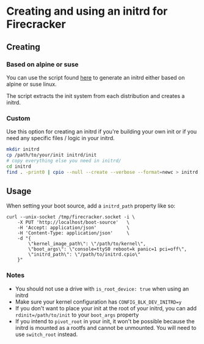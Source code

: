 # Creating and using an initrd for Firecracker

## Creating

### Based on alpine or suse

You can use the script found
[here](https://github.com/marcov/firecracker-initrd) to generate an initrd
either based on alpine or suse linux.

The script extracts the init system from each distribution and creates a initrd.

### Custom

Use this option for creating an initrd if you're building your own init or if
you need any specific files / logic in your initrd.

```bash
mkdir initrd
cp /path/to/your/init initrd/init
# copy everything else you need in initrd/
cd initrd
find . -print0 | cpio --null --create --verbose --format=newc > initrd.cpio
```

## Usage

When setting your boot source, add a `initrd_path` property like so:

```shell
curl --unix-socket /tmp/firecracker.socket -i \
    -X PUT 'http://localhost/boot-source'   \
    -H 'Accept: application/json'           \
    -H 'Content-Type: application/json'     \
    -d "{
        \"kernel_image_path\": \"/path/to/kernel\",
        \"boot_args\": \"console=ttyS0 reboot=k panic=1 pci=off\",
        \"initrd_path\": \"/path/to/initrd.cpio\"
    }"
```

### Notes

- You should not use a drive with `is_root_device: true` when using an initrd
- Make sure your kernel configuration has `CONFIG_BLK_DEV_INITRD=y`
- If you don't want to place your init at the root of your initrd, you can add
  `rdinit=/path/to/init` to your `boot_args` property
- If you intend to `pivot_root` in your init, it won't be possible because the
  initrd is mounted as a rootfs and cannot be unmounted. You will need to use
  `switch_root` instead.
